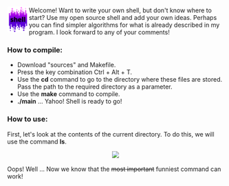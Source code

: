 <br><img src="./images/shell.png" width="10%" alt = "image" align = "left"/> Welcome! Want to write your own shell, but don't know where to start? Use my open source shell and add your own ideas. Perhaps you can find simpler algorithms for what is already described in my program. I look forward to any of your comments!
<cut />
<br clear = "left">

### How to compile:

 - Download "sources" and Makefile.
 - Press the key combination Ctrl + Alt + T.
 - Use the **cd** command to go to the directory where these files are stored. Pass the path to the required directory as a parameter.
 - Use the **make** command to compile.
 - **./main** ... Yahoo! Shell is ready to go!
 
### How to use:
 First, let's look at the contents of the current directory. To do this, we will use the command **ls**.
<p align="center">
<img src="https://github.com/Valeriya-avt/shell/blob/master/images/sl.gif" width="80%"></p>
 Oops! Well ... Now we know that the <del>most important</del> funniest command can work!
